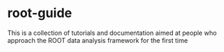 # root-guide
This is a collection of tutorials and documentation aimed at people who approach the ROOT data analysis framework for the first time
